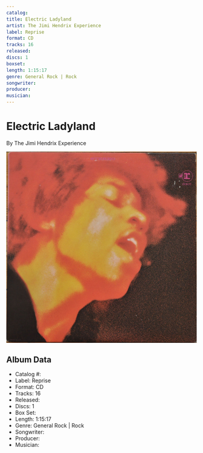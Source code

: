 ```yaml
---
catalog: 
title: Electric Ladyland
artist: The Jimi Hendrix Experience
label: Reprise
format: CD
tracks: 16
released: 
discs: 1
boxset: 
length: 1:15:17
genre: General Rock | Rock
songwriter: 
producer: 
musician: 
---
```


# Electric Ladyland

By The Jimi Hendrix Experience

![](../../assets/cdcovers/The_Jimi_Hendrix_Experience-Electric_Ladyland.png)

## Album Data

- Catalog #: 
- Label: Reprise
- Format: CD
- Tracks: 16
- Released: 
- Discs: 1
- Box Set: 
- Length: 1:15:17
- Genre: General Rock | Rock
- Songwriter: 
- Producer: 
- Musician: 

